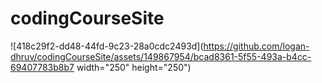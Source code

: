 # codingCourseSite

![418c29f2-dd48-44fd-9c23-28a0cdc2493d](https://github.com/logan-dhruv/codingCourseSite/assets/149867954/bcad8361-5f55-493a-b4cc-69407783b8b7 width="250" height="250")

